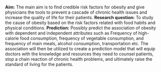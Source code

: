 **Aim:** 
The main aim is to find credible risk factors for obesity and give physicians the tools to prevent a cascade of chronic health issues and increase the quality of life for their patients.
**Research question:**
To study the cause of obesity based on the risk factors related with food habits and physical conditions.
**Prediction:**
Possibly predict the association of obesity with dependent and independent attributes such as Frequency of high-calorie food consumption, frequency of vegetable consumption, and frequency of main meals, alcohol consumption, transportation etc.
The association will then be utilized to create a prediction model that will equip doctors with the knowledge and resources they need to counsel patients, stop a chain reaction of chronic health problems, and ultimately raise the standard of living for the patients.

